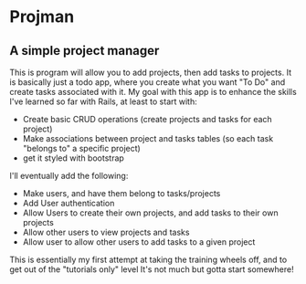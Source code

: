 # Projman
## A simple project manager
This is program will allow you to add projects, then add tasks to projects.
It is basically just a todo app, where you create what you want "To Do" and create tasks associated with it.
My goal with this app is to enhance the skills I've learned so far with Rails, at least to start with:
* Create basic CRUD operations (create projects and tasks for each project)
* Make associations between project and tasks tables (so each task "belongs to" a specific project)
* get it styled with bootstrap

I'll eventually add the following:
* Make users, and have them belong to tasks/projects
* Add User authentication
* Allow Users to create their own projects, and add tasks to their own projects
* Allow other users to view projects and tasks
* Allow user to allow other users to add tasks to a given project

This is essentially my first attempt at taking the training wheels off, and to get out of the "tutorials only" level
It's not much but gotta start somewhere!
